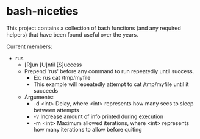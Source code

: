 # bash-niceties

This project contains a collection of bash functions (and any required helpers) that have been found useful over the years.

Current members:
 - rus
    - [R]un [U]ntil [S]uccess
    - Prepend 'rus' before any command to run repeatedly until success.
        - Ex: rus cat /tmp/myfile
        - This example will repeatedly attempt to cat /tmp/myfile until it succeeds
    - Arguments:
        - -d &lt;int&gt; Delay, where &lt;int&gt; represents how many secs to sleep between attempts
        - -v Increase amount of info printed during execution
        - -m &lt;int&gt; Maximum allowed iterations, where &lt;int&gt; represents how many iterations to allow before quiting